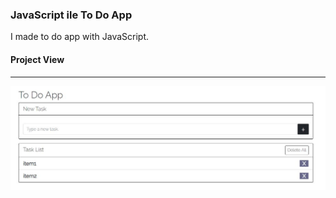 ### JavaScript ile To Do App

I made to do app with JavaScript.

#### Project View
***
![Markdown](projectView.JPG)
